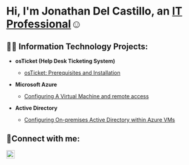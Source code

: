 <h1>Hi, I'm Jonathan Del Castillo, an <a href="https://linkedin.com/in/jonathan">IT Professional</a>☺</h1>

<h2>👨‍💻 Information Technology Projects:</h2>

- <b>osTicket (Help Desk Ticketing System)</b>
  - [osTicket: Prerequisites and Installation](https://github.com/JonathandelcastilloIT/osticket-prereqs)

- <b>Microsoft Azure</b>
  - [Configuring A Virtual Machine and remote access ](https://github.com/JonathandelcastilloIT/configure-vm)

 - <b>Active Directory</b>
   - [Configuring On-premises Active Directory within Azure VMs](https://github.com/JonathandelcastilloIT/Active-Directory)

<h2>🤳Connect with me:</h2>

[<img align="left" alt="Josh | LinkedIn" width="22px" src="https://cdn.jsdelivr.net/npm/simple-icons@v3/icons/linkedin.svg" />][linkedin]

[linkedin]: https://linkedin.com/in/jonathan-del-castillo-a61918332
